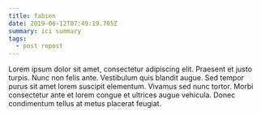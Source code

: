 ```yaml
---
title: fabien
date: 2019-06-12T07:49:19.705Z
summary: ici summary
tags:
  - post repost
---
```

Lorem ipsum dolor sit amet, consectetur adipiscing elit. Praesent et justo turpis. Nunc non felis ante. Vestibulum quis blandit augue. Sed tempor purus sit amet lorem suscipit elementum. Vivamus sed nunc tortor. Morbi consectetur ante et lorem congue et ultrices augue vehicula. Donec condimentum tellus at metus placerat feugiat.
